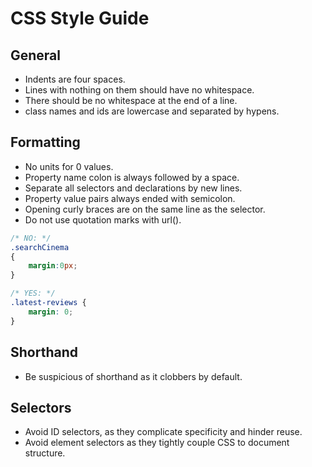 # CSS Style Guide

## General

 * Indents are four spaces.
 * Lines with nothing on them should have no whitespace.
 * There should be no whitespace at the end of a line.
 * class names and ids are lowercase and separated by hypens.

## Formatting

 * No units for 0 values.
 * Property name colon is always followed by a space.
 * Separate all selectors and declarations by new lines.
 * Property value pairs always ended with semicolon.
 * Opening curly braces are on the same line as the selector.
 * Do not use quotation marks with url().


```css
/* NO: */
.searchCinema
{
	margin:0px;
}

/* YES: */
.latest-reviews {
	margin: 0;
}
```

## Shorthand

 * Be suspicious of shorthand as it clobbers by default.

## Selectors

 * Avoid ID selectors, as they complicate specificity and hinder reuse.
 * Avoid element selectors as they tightly couple CSS to document structure.


